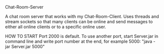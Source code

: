 ﻿Chat-Room-Server

A chat room server that works with my Chat-Room-Client.
Uses threads and stream sockets so that many clients can be online and send messages to either all online clients or to a specific online user.

HOW TO START
Port 2000 is default. To use another port, start Server.jar in command line and write port number at the end, for example 5000:
"java -jar Server.jar 5000"
